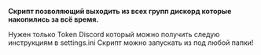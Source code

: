 **Скрипт позволяющий выходить из всех групп дискорд которые накопились за всё время.**

Нужен только Token Discord который можно получить следую инструкциям в settings.ini
Скрипт можно запускать из под любой папки!
